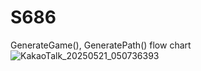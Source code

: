 # S686

GenerateGame(), GeneratePath() flow chart
![KakaoTalk_20250521_050736393](https://github.com/user-attachments/assets/24f6229e-6c87-40a0-a2a1-b6a2f4d524f2)
